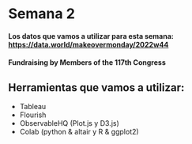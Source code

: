 # Semana 2

#### Los datos que vamos a utilizar para esta semana: https://data.world/makeovermonday/2022w44
#### Fundraising by Members of the 117th Congress

## Herramientas que vamos a utilizar:

* Tableau
* Flourish
* ObservableHQ (Plot.js y D3.js)
* Colab (python & altair y R & ggplot2)
